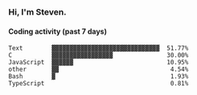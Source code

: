 ### Hi, I'm Steven.

#### Coding activity (past 7 days)
```
Text        ▓▓▓▓▓▓▓▓▓▓▓▓▓▓▓▓▓▓▓▓▓▓▓▓▓▓▓▓▓▓  51.77%
C           ▓▓▓▓▓▓▓▓▓▓▓▓▓▓▓▓▓               30.00%
JavaScript  ▓▓▓▓▓▓                          10.95%
other       ▓▓                               4.54%
Bash        ▓                                1.93%
TypeScript                                   0.81%
```

